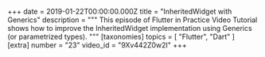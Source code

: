 +++
date = 2019-01-22T00:00:00.000Z
title = "InheritedWidget with Generics"
description = """
This episode of Flutter in Practice Video Tutorial shows how to improve the InheritedWidget implementation using Generics (or parametrized types).
"""
[taxonomies]
topics = [ "Flutter", "Dart" ]
[extra]
number = "23"
video_id = "9Xv442Z0w2I"
+++




